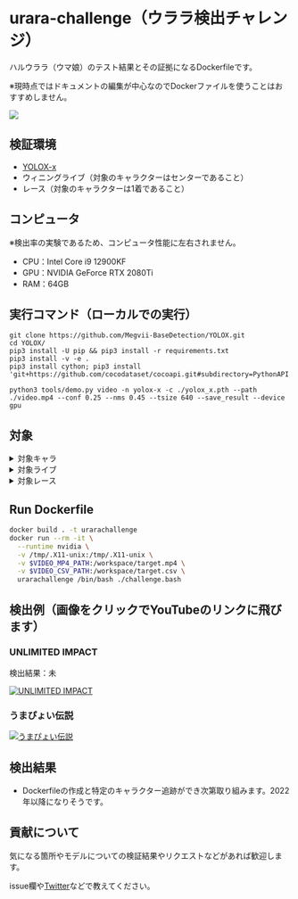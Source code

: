 # urara-challenge（ウララ検出チャレンジ）
ハルウララ（ウマ娘）のテスト結果とその証拠になるDockerfileです。

※現時点ではドキュメントの編集が中心なのでDockerファイルを使うことはおすすめしません。

![](images_for_readme/urara-example.png)

## 検証環境

- [YOLOX-x](https://github.com/Megvii-BaseDetection/YOLOX)
- ウィニングライブ（対象のキャラクターはセンターであること）
- レース（対象のキャラクターは1着であること）

## コンピュータ

※検出率の実験であるため、コンピュータ性能に左右されません。

- CPU：Intel Core i9 12900KF
- GPU：NVIDIA GeForce RTX 2080Ti
- RAM：64GB

## 実行コマンド（ローカルでの実行）

```
git clone https://github.com/Megvii-BaseDetection/YOLOX.git
cd YOLOX/
pip3 install -U pip && pip3 install -r requirements.txt
pip3 install -v -e . 
pip3 install cython; pip3 install 'git+https://github.com/cocodataset/cocoapi.git#subdirectory=PythonAPI'

python3 tools/demo.py video -n yolox-x -c ./yolox_x.pth --path ./video.mp4 --conf 0.25 --nms 0.45 --tsize 640 --save_result --device gpu
```

## 対象

 <details><summary>対象キャラ</summary>

※取得済のもののみ表示
 
- ハルウララ（頑張って勝負服を手に入れま<del>す</del>した）
- サクラバクシンオー
- ゴールドシップ
- ダイワスカーレット
- ウォッカ
- グラスワンダー（星3）
- エルコンドルパサー
- エアグルーヴ
- マヤノトップガン
- スーパークリーク
- メジロライアン
- アグネスタキオン
- マチカネフクキタル
- ナイスネイチャ
- キングヘイロー
- トウカイテイオー（通常衣装）
- マルゼンスキー

</details>

<details><summary>対象ライブ</summary>

※既に取得済のものにxを付けています

現在、対象ライブを検討中

- [x] Make Debut!
- [x] ENDLESS DREAM!!
- [x] 彩 Phantasia
- [x] winnning the soul
- [x] 本能スピード
- [x] [UNLIMITED IMPACT](https://www.youtube.com/watch?v=AvsvLLgowQg)
- [x] NEXT FRONTIER
- [x] Special Record!
- [x] [うまぴょい伝説](https://youtu.be/Ol8nYpTHX4c)
- [x] はじまりのSignal
- [x] ささやかな祈り
- [ ] 涙ひかって明日になれ！
- [x] ユメヲカケル！
- [ ] BLAZE
- [ ] Never Looking Back
- [x] WINnin’5 -ウイニング☆ファイヴ-
- [x] ぴょいっと♪はれるや！
  
</details>
 
<details><summary>対象レース</summary>

芝・ダート・右回り・左回りなどの条件を確認中

- [x] ?
  
</details>
 
## Run Dockerfile

```bash
docker build . -t urarachallenge
docker run --rm -it \
  --runtime nvidia \
  -v /tmp/.X11-unix:/tmp/.X11-unix \
  -v $VIDEO_MP4_PATH:/workspace/target.mp4 \
  -v $VIDEO_CSV_PATH:/workspace/target.csv \
  urarachallenge /bin/bash ./challenge.bash
```

## 検出例（画像をクリックでYouTubeのリンクに飛びます）

### UNLIMITED IMPACT

検出結果：未

 [![UNLIMITED IMPACT](http://img.youtube.com/vi/AvsvLLgowQg/0.jpg)](https://www.youtube.com/watch?v=AvsvLLgowQg)
 
### うまぴょい伝説

[![うまぴょい伝説](http://img.youtube.com/vi/Ol8nYpTHX4c/0.jpg)](https://www.youtube.com/watch?v=Ol8nYpTHX4c)

## 検出結果

- Dockerfileの作成と特定のキャラクター追跡ができ次第取り組みます。2022年以降になりそうです。

## 貢献について

気になる箇所やモデルについての検証結果やリクエストなどがあれば歓迎します。

issue欄や[Twitter](https://twitter.com/Ray255Ar)などで教えてください。
